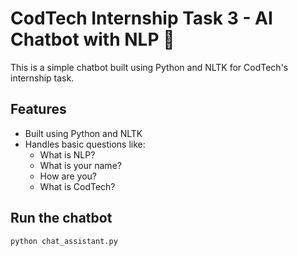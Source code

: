 # CodTech Internship Task 3 - AI Chatbot with NLP 🤖

This is a simple chatbot built using Python and NLTK for CodTech's internship task.

## Features
- Built using Python and NLTK
- Handles basic questions like:
  - What is NLP?
  - What is your name?
  - How are you?
  - What is CodTech?

## Run the chatbot
```bash
python chat_assistant.py
